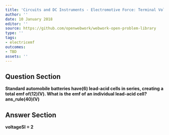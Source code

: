 ```yaml
---
title: 'Circuits and DC Instruments - Electromotive Force: Terminal Voltage'
author: ''
date: 10 January 2018
editor: ''
source: https://github.com/openwebwork/webwork-open-problem-library
type: ''
tags:
- electricemf
outcomes:
- TBD
assets: ''
---
```


## Question Section 

<b>
Standard automobile batteries have(6) lead-acid cells in series, creating a total emf of(12)(V). What is the emf of an individual lead-acid cell?
ans_rule(40)(V)



## Answer Section

voltageSI = 2